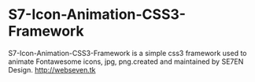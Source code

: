 # S7-Icon-Animation-CSS3-Framework
S7-Icon-Animation-CSS3-Framework is a simple css3 framework used to animate Fontawesome icons, jpg, png.created and maintained by SE7EN Design.
http://webseven.tk
